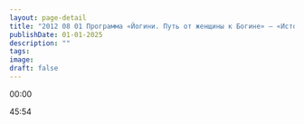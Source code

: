 ```yaml
---
layout: page-detail
title: "2012 08 01 Программа «Йогини. Путь от женщины к Богине» – «История о Хемалекхе из Трипура Рахасьи»."
publishDate: 01-01-2025
description: ""
tags:
image:
draft: false
---
```


00:00 

45:54 

  
